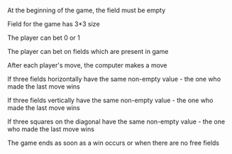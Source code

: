 At the beginning of the game, the field must be empty

Field for the game has 3*3 size

The player can bet 0 or 1

The player can bet on fields which are present in game

After each player's move, the computer makes a move

If three fields horizontally have the same non-empty value - the one who made the last move wins

If three fields vertically have the same non-empty value - the one who made the last move wins

If three squares on the diagonal have the same non-empty value - the one who made the last move wins

The game ends as soon as a win occurs or when there are no free fields
